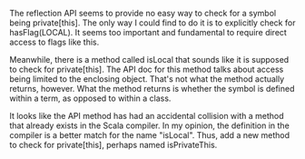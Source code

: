 The reflection API seems to provide no easy way to check for a symbol being private[this]. The only way I could find to do it is to explicitly check for hasFlag(LOCAL). It seems too important and fundamental to require direct access to flags like this.

Meanwhile, there is a method called isLocal that sounds like it is supposed to check for private[this]. The API doc for this method talks about access being limited to the enclosing object. That's not what the method actually returns, however. What the method returns is whether the symbol is defined within a term, as opposed to within a class.

It looks like the API method has had an accidental collision with a method that already exists in the Scala compiler. In my opinion, the definition in the compiler is a better match for the name "isLocal". Thus, add a new method to check for private[this], perhaps named isPrivateThis.


